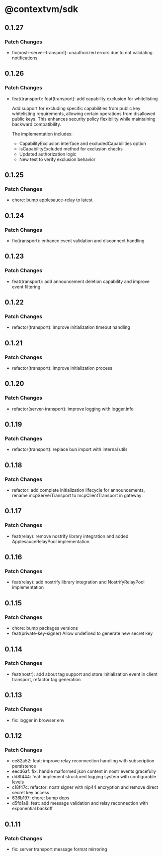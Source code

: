 # @contextvm/sdk

## 0.1.27

### Patch Changes

- fix(nostr-server-transport): unauthorized errors due to not validating notifications

## 0.1.26

### Patch Changes

- feat(transport): feat(transport): add capability exclusion for whitelisting

  Add support for excluding specific capabilities from public key whitelisting
  requirements, allowing certain operations from disallowed public keys. This
  enhances security policy flexibility while maintaining backward compatibility.

  The implementation includes:
  - CapabilityExclusion interface and excludedCapabilities option
  - isCapabilityExcluded method for exclusion checks
  - Updated authorization logic
  - New test to verify exclusion behavior

## 0.1.25

### Patch Changes

- chore: bump applesauce-relay to latest

## 0.1.24

### Patch Changes

- fix(transport): enhance event validation and disconnect handling

## 0.1.23

### Patch Changes

- feat(transport): add announcement deletion capability and improve event filtering

## 0.1.22

### Patch Changes

- refactor(transport): improve initialization timeout handling

## 0.1.21

### Patch Changes

- refactor(transport): improve initialization process

## 0.1.20

### Patch Changes

- refactor(server-transport): improve logging with logger.info

## 0.1.19

### Patch Changes

- refactor(transport): replace bun import with internal utils

## 0.1.18

### Patch Changes

- refactor: add complete initialization lifecycle for announcements, rename mcpServerTransport to mcpClientTransport in gateway

## 0.1.17

### Patch Changes

- feat(relay): remove nostrify library integration and added ApplesauceRelayPool implementation

## 0.1.16

### Patch Changes

- feat(relay): add nostrify library integration and NostrifyRelayPool implementation

## 0.1.15

### Patch Changes

- chore: bump packages versions
- feat(private-key-signer) Allow undefined to generate new secret key

## 0.1.14

### Patch Changes

- feat(nostr): add about tag support and store initialization event in client transport, refactor tag generation

## 0.1.13

### Patch Changes

- fix: logger in browser env

## 0.1.12

### Patch Changes

- ee82a52: feat: improve relay reconnection handling with subscription persistence
- eecd6af: fix: handle malformed json content in nostr events gracefully
- dd8f444: feat: implement structured logging system with configurable levels
- c18f47c: refactor: nostr signer with nip44 encryption and remove direct secret key access
- 636b197: chore: bump deps
- d5fd1a8: feat: add message validation and relay reconnection with exponential backoff

## 0.1.11

### Patch Changes

- fix: server transport message format mirroring
